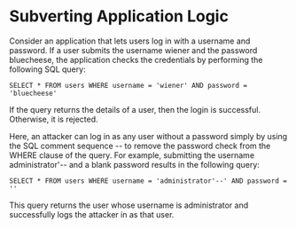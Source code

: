 # Subverting Application Logic
Consider an application that lets users log in with a username and password. If a user submits the username wiener and the password bluecheese, the application checks the credentials by performing the following SQL query:

```code
SELECT * FROM users WHERE username = 'wiener' AND password = 'bluecheese'
```
 If the query returns the details of a user, then the login is successful. Otherwise, it is rejected.

Here, an attacker can log in as any user without a password simply by using the SQL comment sequence -- to remove the password check from the WHERE clause of the query. For example, submitting the username administrator'-- and a blank password results in the following query: 

```code
SELECT * FROM users WHERE username = 'administrator'--' AND password = ''
```
This query returns the user whose username is administrator and successfully logs the attacker in as that user.